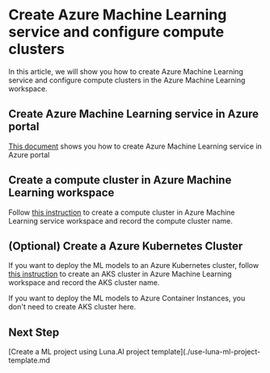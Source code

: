 # Create Azure Machine Learning service and configure compute clusters

In this article, we will show you how to create Azure Machine Learning service and configure compute clusters in the Azure Machine Learning workspace.

## Create Azure Machine Learning service in Azure portal

[This document](https://docs.microsoft.com/en-us/azure/machine-learning/how-to-manage-workspace#create-a-workspace) shows you how to create Azure Machine Learning service in Azure portal

## Create a compute cluster in Azure Machine Learning workspace

Follow [this instruction](https://docs.microsoft.com/en-us/azure/machine-learning/how-to-set-up-training-targets#portal-create) to create a compute cluster in Azure Machine Learning service workspace and record the compute cluster name.

## (Optional) Create a Azure Kubernetes Cluster

If you want to deploy the ML models to an Azure Kubernetes cluster, follow [this instruction](https://docs.microsoft.com/en-us/azure/machine-learning/how-to-deploy-azure-kubernetes-service#create-a-new-aks-cluster) to create an AKS cluster in Azure Machine Learning workspace and record the AKS cluster name.

If you want to deploy the ML models to Azure Container Instances, you don't need to create AKS cluster here.

## Next Step

[Create a ML project using Luna.AI project template](./use-luna-ml-project-template.md
